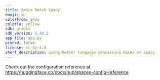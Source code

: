 ```yaml
---
title: Amica Batch Spacy
emoji: 💻
colorFrom: gray
colorTo: yellow
sdk: gradio
sdk_version: 5.34.2
app_file: app.py
pinned: false
license: cc-by-4.0
short_description: using better language processing based on spacy
---
```


Check out the configuration reference at https://huggingface.co/docs/hub/spaces-config-reference
